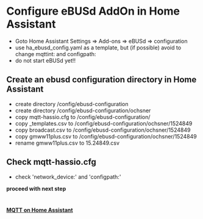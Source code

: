 # Configure eBUSd AddOn in Home Assistant
- Goto Home Assistant Settings => Add-ons => eBUSd => configuration
-  use ha_ebusd_config.yaml as a template, but (if possible) avoid to change mqttint: and configpath:
-  do not start eBUSd yet!!
    
## Create an ebusd configuration directory in Home Assistant
- create directory /config/ebusd-configuration
- create directory /config/ebusd-configuration/ochsner
- copy mqtt-hassio.cfg to /config/ebusd-configuration/
- copy _templates.csv to /config/ebusd-configuration/ochsner/1524849
- copy broadcast.csv to /config/ebusd-configuration/ochsner/1524849
- copy gmww11plus.csv to /config/ebusd-configuration/ochsner/1524849
- rename gmww11plus.csv to 15.24849.csv
  
## Check mqtt-hassio.cfg 
- check 'network_device:' and 'configpath:'

**proceed with next step** 
#
**[MQTT on Home Assistant](mqtt.md)**
